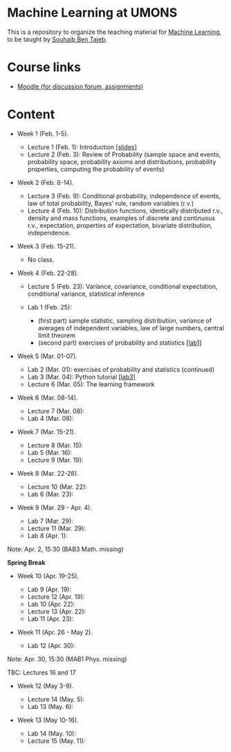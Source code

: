 # Machine Learning at UMONS

This is a repository to organize the teaching material for [Machine Learning](http://applications.umons.ac.be/web/en/pde/2020-2021/aa/S-INFO-256.htm), to be taught by [Souhaib Ben Taieb](http://www.souhaib-bentaieb.com).

# Course links

- [Moodle (for discussion forum, assignments)](https://moodle.umons.ac.be/course/view.php?id=2785)

# Content

<!--- LAST YEAER Lectures: 15 - Labs: 9 (30, 15) --->

<!--- THIS YEAER Lectures: 17 - Labs: 14 (30, 30) --->

- Week 1 (Feb. 1-5). 
  - Lecture 1 (Feb. 1): Introduction [[slides]](./slides/1-ml-introduction.pdf)
  - Lecture 2 (Feb. 3): Review of Probability (sample space and events, probability space, probability axioms and distributions, probability properties, computing the probability of events)

- Week 2 (Feb. 8-14). 
  - Lecture 3 (Feb. 9): Conditional probability, independence of events, law of total probability, Bayes' rule, random variables (r.v.)
  - Lecture 4 (Feb. 10): Distribution functions, identically distributed r.v., density and mass functions, examples of discrete and continuous r.v., expectation, properties of expectation, bivariate distribution, independence.
  
- Week 3 (Feb. 15-21).
  - No class.

- Week 4 (Feb. 22-28).
  - Lecture 5 (Feb. 23): Variance, covariance, conditional expectation, conditional variance, statistical inference

  - Lab 1 (Feb. 25): 
    - (first part) sample statistic, sampling distribution, variance of averages of independent variables, law of large numbers, central limit theorem
    - (second part) exercises of probability and statistics [[lab1]](./labs/lab1.pdf)

- Week 5 (Mar. 01-07).
  - Lab 2 (Mar. 01): exercises of probability and statistics (continued) 
  - Lab 3 (Mar. 04): Python tutorial [[lab3]](./labs/python_tutorial.ipynb)
  - Lecture 6 (Mar. 05): The learning framework

- Week 6 (Mar. 08-14).
  - Lecture 7 (Mar. 08):
  - Lab 4 (Mar. 08):

- Week 7 (Mar. 15-21).
  - Lecture 8 (Mar. 15):
  - Lab 5 (Mar. 16):
  - Lecture 9 (Mar. 19):

- Week 8 (Mar. 22-28).
  - Lecture 10 (Mar. 22):
  - Lab 6 (Mar. 23):

- Week 9 (Mar. 29 - Apr. 4).
  - Lab 7 (Mar. 29):
  - Lecture 11 (Mar. 29):
  - Lab 8 (Apr. 1):

Note: Apr. 2, 15:30 (BAB3 Math. missing)

**Spring Break**

- Week 10 (Apr. 19-25).
  - Lab 9 (Apr. 19):
  - Lecture 12 (Apr. 19):
  - Lab 10 (Apr. 22):
  - Lecture 13 (Apr. 22):
  - Lab 11 (Apr. 23):


- Week 11 (Apr. 26 - May 2).
  - Lab 12 (Apr. 30):

Note: Apr. 30, 15:30 (MAB1 Phys. missing)

TBC: Lectures 16 and 17

- Week 12 (May 3-9).
  - Lecture 14 (May. 5):
  - Lab 13 (May. 6):

- Week 13 (May 10-16).
  - Lab 14 (May. 10):
  - Lecture 15 (May. 11):


